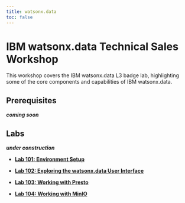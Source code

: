 ```yaml
---
title: watsonx.data
toc: false
---
```


# IBM watsonx.data Technical Sales Workshop

This workshop covers the IBM watsonx.data L3 badge lab, highlighting some of the core components and capabilities of IBM watsonx.data. 



## Prerequisites

***coming soon***

## Labs

***under construction***
- **[Lab 101: Environment Setup](/watsonx/watsonxdata/101)**

- **[Lab 102: Exploring the watsonx.data User Interface](/watsonx/watsonxdata/102)**

- **[Lab 103: Working with Presto](/watsonx/watsonxdata/103)**

- **[Lab 104: Working with MinIO](/watsonx/watsonxdata/104)**


